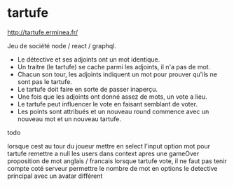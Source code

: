 # tartufe

http://tartufe.erminea.fr/

Jeu de société node / react / graphql.

- Le détective et ses adjoints ont un mot identique.
- Un traitre (le tartufe) se cache parmi les adjoints, il n'a pas de mot.
- Chacun son tour, les adjoints indiquent un mot pour prouver qu'ils ne sont pas le tartufe.
- Le tartufe doit faire en sorte de passer inaperçu.
- Une fois que les adjoints ont donné assez de mots, un vote a lieu.
- Le tartufe peut influencer le vote en faisant semblant de voter.
- Les points sont attribués et un nouveau round commence avec un nouveau mot et un nouveau tartufe.


todo

lorsque cest au tour du joueur mettre en select l'input
option mot pour tartufe
remettre a null les users dans context apres une gameOver
proposition de mot
anglais / francais
lorsque tartufe vote, il ne faut pas tenir compte coté serveur
permettre le nombre de mot en options
le detective principal avec un avatar différent